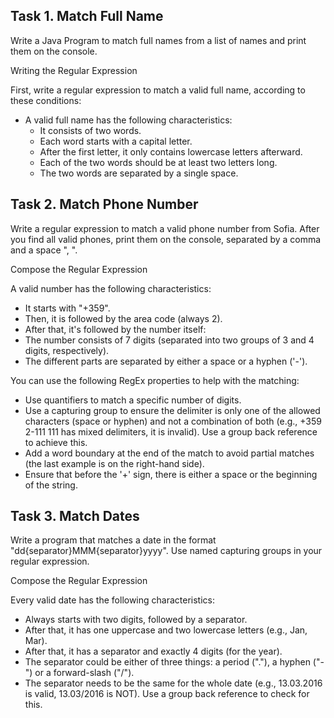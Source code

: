 ## Task 1. Match Full Name

Write a Java Program to match full names from a list of names and print them on the console.

Writing the Regular Expression

First, write a regular expression to match a valid full name, according to these conditions:

- A valid full name has the following characteristics:
	- It consists of two words.
	- Each word starts with a capital letter.
	- After the first letter, it only contains lowercase letters afterward.
	- Each of the two words should be at least two letters long.
	- The two words are separated by a single space.



## Task 2. Match Phone Number

Write a regular expression to match a valid phone number from Sofia. After you find all valid phones, print them on the console, separated by a comma and a space ", ".

Compose the Regular Expression

A valid number has the following characteristics:
- It starts with "+359".
- Then, it is followed by the area code (always 2).
- After that, it's followed by the number itself:
- The number consists of 7 digits (separated into two groups of 3 and 4 digits, respectively).
- The different parts are separated by either a space or a hyphen ('-').

You can use the following RegEx properties to help with the matching:
- Use quantifiers to match a specific number of digits.
- Use a capturing group to ensure the delimiter is only one of the allowed characters (space or hyphen) and not a combination of both (e.g., +359 2-111 111 has mixed delimiters, it is invalid). Use a group back reference to achieve this.
- Add a word boundary at the end of the match to avoid partial matches (the last example is on the right-hand side).
- Ensure that before the '+' sign, there is either a space or the beginning of the string.



## Task 3. Match Dates

Write a program that matches a date in the format "dd{separator}MMM{separator}yyyy". Use named capturing groups in your regular expression.

Compose the Regular Expression

Every valid date has the following characteristics:
- Always starts with two digits, followed by a separator.
- After that, it has one uppercase and two lowercase letters (e.g., Jan, Mar).
- After that, it has a separator and exactly 4 digits (for the year).
- The separator could be either of three things: a period ("."), a hyphen ("-") or a forward-slash ("/").
- The separator needs to be the same for the whole date (e.g., 13.03.2016 is valid, 13.03/2016 is NOT). Use a group back reference to check for this.